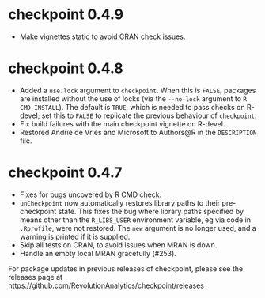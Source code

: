 # checkpoint 0.4.9

* Make vignettes static to avoid CRAN check issues.

# checkpoint 0.4.8

* Added a `use.lock` argument to `checkpoint`. When this is `FALSE`, packages are installed without the use of locks (via the `--no-lock` argument to `R CMD INSTALL`). The default is `TRUE`, which is needed to pass checks on R-devel; set this to `FALSE` to replicate the previous behaviour of `checkpoint`.
* Fix build failures with the main checkpoint vignette on R-devel.
* Restored Andrie de Vries and Microsoft to Authors@R in the `DESCRIPTION` file.

# checkpoint 0.4.7

* Fixes for bugs uncovered by R CMD check.
* `unCheckpoint` now automatically restores library paths to their pre-checkpoint state. This fixes the bug where library paths specified by means other than the `R_LIBS_USER` environment variable, eg via code in `.Rprofile`, were not restored. The `new` argument is no longer used, and a warning is printed if it is supplied.
* Skip all tests on CRAN, to avoid issues when MRAN is down.
* Handle an empty local MRAN gracefully (#253).


For package updates in previous releases of checkpoint, please see the releases page at https://github.com/RevolutionAnalytics/checkpoint/releases